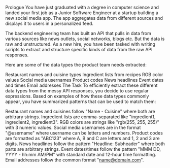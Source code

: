 Prologue
You have just graduated with a degree in computer science and landed your first job as a Junior Software Engineer at a startup building a new social media app. The app aggregates data from different sources and displays it to users in a personalized feed.

The backend engineering team has built an API that pulls in data from various sources like news outlets, social networks, blogs etc. But the data is raw and unstructured. As a new hire, you have been tasked with writing scripts to extract and structure specific kinds of data from the raw API responses.

Here are some of the data types the product team needs extracted:

Restaurant names and cuisine types
Ingredient lists from recipes
RGB color values
Social media usernames
Product codes
News headlines
Event dates and times
Email addresses
The Task
To efficiently extract these different data types from the messy API responses, you decide to use regular expressions. Based on examples of how these data types commonly appear, you have summarized patterns that can be used to match them:

Restaurant names and cuisines follow "Name - Cuisine" where both are arbitrary strings.
Ingredient lists are comma-separated like "ingredient1, ingredient2, ingredient3".
RGB colors are strings like "rgb(255, 255, 255)" with 3 numeric values.
Social media usernames are in the format "@username" where username can be letters and numbers.
Product codes are formatted as "ABC123" where A, B and C are letters and 1, 2 and 3 are digits.
News headlines follow the pattern "Headline: Subheader" where both parts are arbitrary strings.
Event dates/times follow the pattern "MMM DD, YYYY - hh:mm AM/PM" with standard date and 12-hour time formatting.
Email addresses follow the common format "name@domain.com".

